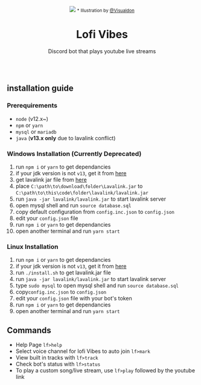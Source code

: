 <p align="center">
  <img src="https://i.ytimg.com/vi/q22uHBl9qxw/maxresdefault.jpg" />
  <small>
    * Illustration by <a href="https://www.instagram.com/visualdon/">@Visualdon</a>
  </small>
</p>

<h1 align="center">
  Lofi Vibes
</h1>

<p align="center">
  Discord bot that plays youtube live streams
</p>

<br />
<br />

## installation guide
### Prerequirements
* `node` (v12.x~)
* `npm` or `yarn`
* `mysql` or `mariadb`
* `java` (**v13.x only** due to lavalink conflict)

### Windows Installation (Currently Deprecated)
1. run `npm i` or `yarn` to get dependancies
1. if your jdk version is not `v13`, get it from [here](https://jdk.java.net/archive/)
2. get lavalink jar file from [here](https://github.com/freyacodes/Lavalink/releases/download/3.3.2.5/Lavalink.jar)
3. place `C:\path\to\download\folder\Lavalink.jar` to `C:\path\to\this\code\folder\lavalink/lavalink.jar`
4. run `java -jar lavalink/lavalink.jar` to start lavalink server
5. open mysql shell and run `source database.sql`
6. copy default configuration from `config.inc.json` to `config.json`
7. edit your `config.json` file
8. run `npm i` or `yarn` to get dependancies
9. open another terminal and run `yarn start`

### Linux Installation
1. run `npm i` or `yarn` to get dependancies
1. if your jdk version is not `v13`, get it from [here](https://jdk.java.net/archive/)
2. run `./install.sh` to get lavalink.jar file
3. run `java -jar lavalink/lavalink.jar` to start lavalink server
4. type `sudo mysql` to open mysql shell and run `source database.sql`
5. copy`config.inc.json` to `config.json`
6. edit your `config.json` file with your bot's token
7. run `npm i` or `yarn` to get dependancies
8. open another terminal and run `yarn start`


## Commands
* Help Page `lf>help`
* Select voice channel for lofi Vibes to auto join `lf>mark`
* View built in tracks with `lf>track`
* Check bot's status with `lf>status`
* To play a custom song/live stream, use `lf>play` followed by the youtube link
